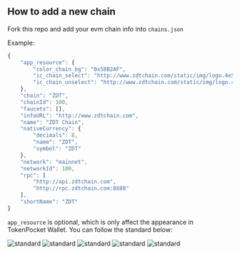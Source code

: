 ## How to add a new chain

Fork this repo and add your evm chain info into `chains.json` 

Example:

```javascript
{
    "app_resource": {
        "color_chain_bg": "0x58B2AF",
        "ic_chain_select": "http://www.zdtchain.com/static/img/logo.4e5676f.png",
        "ic_chain_unselect": "http://www.zdtchain.com/static/img/logo.4e5676f.png"
    },
    "chain": "ZDT",
    "chainId": 100,
    "faucets": [],
    "infoURL": "http://www.zdtchain.com",
    "name": "ZDT Chain",
    "nativeCurrency": {
        "decimals": 8,
        "name": "ZDT",
        "symbol": "ZDT"
    },
    "network": "mainnet",
    "networkId": 100,
    "rpc": [
        "http://api.zdtchain.com",
        "http://rpc.zdtchain.com:8888"
    ],
    "shortName": "ZDT"
}
```

`app_resource` is optional, which is only affect the appearance in TokenPocket Wallet. You can follow the standard below:


![standard](https://tp-statics.tokenpocket.pro/images/custom-chains-standard-1.png)
![standard](https://tp-statics.tokenpocket.pro/images/custom-chains-standard-2.png)
![standard](https://tp-statics.tokenpocket.pro/images/custom-chains-standard-3.png)
![standard](https://tp-statics.tokenpocket.pro/images/custom-chains-standard-4.png)
![standard](https://tp-statics.tokenpocket.pro/images/custom-chains-standard-5.png)


